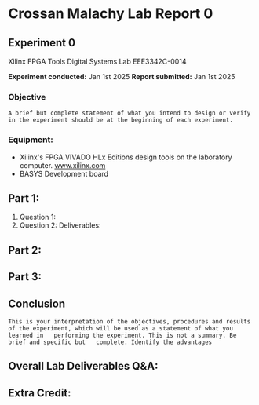 # Crossan Malachy Lab Report 0
## Experiment 0

Xilinx FPGA Tools
Digital Systems Lab
EEE3342C-0014

**Experiment conducted:** Jan 1st 2025
**Report submitted:** Jan 1st 2025
<div style="page-break-after: always;"></div>

### Objective
`A brief but complete statement of what you intend to design or verify  
in the experiment should be at the beginning of each experiment.  `

### Equipment:
- Xilinx's FPGA VIVADO HLx Editions design tools on the laboratory computer. www.xilinx.com
- BASYS Development board

<div style="page-break-after: always;"></div>

## Part 1:
1. Question 1:
2. Question 2:
Deliverables:

<div style="page-break-after: always;"></div>

## Part 2:


<div style="page-break-after: always;"></div>

## Part 3:


<div style="page-break-after: always;"></div>

## Conclusion
`This is your interpretation of the objectives, procedures and results  
of the experiment, which will be used as a statement of what you learned in  
performing the experiment. This is not a summary. Be brief and specific but  
complete. Identify the advantages`

## Overall Lab Deliverables Q&A:

## Extra Credit: